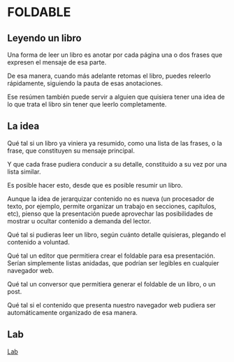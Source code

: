 # FOLDABLE

## Leyendo un libro

Una forma de leer un libro es anotar por cada página una o dos frases que expresen el mensaje de esa parte.

De esa manera, cuando más adelante retomas el libro, puedes releerlo rápidamente, siguiendo la pauta de esas anotaciones.

Ese resúmen también puede servir a alguien que quisiera tener una idea de lo que trata el libro sin tener que leerlo completamente.

## La idea

Qué tal si un libro ya viniera ya resumido, como una lista de las frases, o la frase, que constituyen su mensaje principal.

Y que cada frase pudiera conducir a su detalle, constituido a su vez por una lista similar.

Es posible hacer esto, desde que es posible resumir un libro.

Aunque la idea de jerarquizar contenido no es nueva (un procesador de texto, por ejemplo, permite organizar un trabajo en secciones, capítulos, etc),  pienso que la presentación puede aprovechar las posibilidades de mostrar u ocultar contenido a demanda del lector.

Qué tal si pudieras leer un libro, según cuánto detalle quisieras, plegando el contenido a voluntad.

Qué tal un editor que permitiera crear el foldable para esa presentación. Serían simplemente listas anidadas, que podrían ser legibles en cualquier navegador web.

Qué tal un conversor que permitiera generar el foldable de un libro, o un post. 

Qué tal si el contenido que presenta nuestro navegador web pudiera ser automáticamente organizado de esa manera.

## Lab

[Lab](https://akobashikawa.github.io/foldable/)
